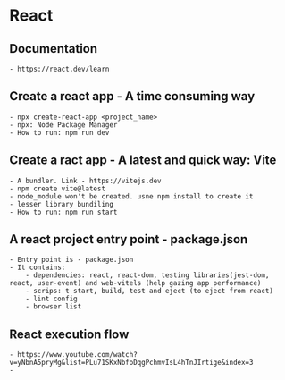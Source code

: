 # React

## Documentation
    - https://react.dev/learn

## Create a react app - A time consuming way
    - npx create-react-app <project_name>
    - npx: Node Package Manager
    - How to run: npm run dev

## Create a ract app - A latest and quick way: Vite
    - A bundler. Link - https://vitejs.dev
    - npm create vite@latest
    - node_module won't be created. usne npm install to create it
    - lesser library bundiling
    - How to run: npm run start

## A react project entry point - package.json
    - Entry point is - package.json
    - It contains:
        - dependencies: react, react-dom, testing libraries(jest-dom, react, user-event) and web-vitels (help gazing app performance)
        - scrips: t start, build, test and eject (to eject from react)
        - lint config
        - browser list

## React execution flow
    - https://www.youtube.com/watch?v=yNbnA5pryMg&list=PLu71SKxNbfoDqgPchmvIsL4hTnJIrtige&index=3
    - 